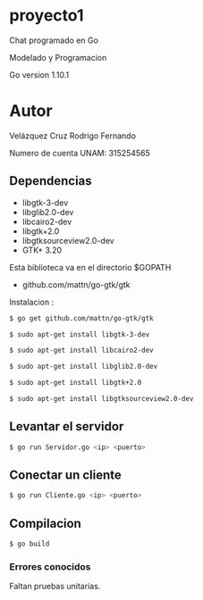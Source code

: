 # proyecto1

Chat programado en Go

Modelado y Programacion

Go version 1.10.1

# Autor

Velázquez Cruz Rodrigo Fernando

Numero de cuenta UNAM: 315254565

## Dependencias

* libgtk-3-dev
* libglib2.0-dev
* libcairo2-dev
* libgtk+2.0
* libgtksourceview2.0-dev
* GTK+ 3.20

Esta biblioteca va en el directorio $GOPATH

* github.com/mattn/go-gtk/gtk

Instalacion :

```bash
$ go get github.com/mattn/go-gtk/gtk
```
```bash
$ sudo apt-get install libgtk-3-dev 
```
```bash 
$ sudo apt-get install libcairo2-dev 
```
```bash 
$ sudo apt-get install libglib2.0-dev
```
```bash
$ sudo apt-get install libgtk+2.0
```
```bash
$ sudo apt-get install libgtksourceview2.0-dev
```

## Levantar el servidor

```bash
$ go run Servidor.go <ip> <puerto>
```

## Conectar un cliente

```bash
$ go run Cliente.go <ip> <puerto>
```

## Compilacion

```bash
$ go build
```

### Errores conocidos

Faltan pruebas unitarias.
